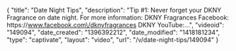 {
    "title": "Date Night Tips",
    "description": "Tip #1: Never forget your DKNY Fragrance on date night. For more information: DKNY Fragrances Facebook: https:\/\/www.facebook.com\/dknyfragrances DKNY YouTube:...",
    "videoid": "149094",
    "date_created": "1396392212",
    "date_modified": "1418181234",
    "type": "captivate",
    "layout": "video",
    "url": "\/v\/date-night-tips\/149094"
}